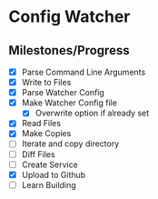 # Config Watcher

## Milestones/Progress

- [X] Parse Command Line Arguments 
- [X] Write to Files               
- [X] Parse Watcher Config
- [X] Make Watcher Config file
    - [X] Overwrite option if already set
- [X] Read Files
- [X] Make Copies
- [ ] Iterate and copy directory 
- [ ] Diff Files
- [ ] Create Service
- [X] Upload to Github
- [ ] Learn Building
